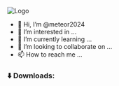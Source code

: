 ![Logo](https://www.kotaku.com.au/wp-content/uploads/sites/3/2016/06/10/m6goueqb0r69bfrxbbpw.gif?quality=80&resize=1280,720)
- 👋 Hi, I’m @meteor2024
- 👀 I’m interested in ...
- 🌱 I’m currently learning ...
- 💞️ I’m looking to collaborate on ...
- 📫 How to reach me ...
### ⬇️ Downloads:
<!---
meteor2024/meteor2024 is a ✨ special ✨ repository because its `README.md` (this file) appears on your GitHub profile.
You can click the Preview link to take a look at your changes.
--->
